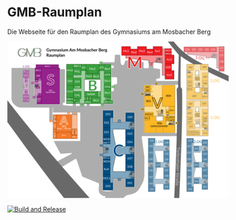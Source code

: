 # GMB-Raumplan

Die Webseite für den Raumplan des Gymnasiums am Mosbacher Berg

![GMB-Raumpaln](./src/assets/files/GMB-Raumplan_Layer.svg)

[![Build and Release](https://github.com/NilsGke/gmb-raumplan/actions/workflows/build.yaml/badge.svg)](https://github.com/NilsGke/gmb-raumplan/actions/workflows/build.yaml)
